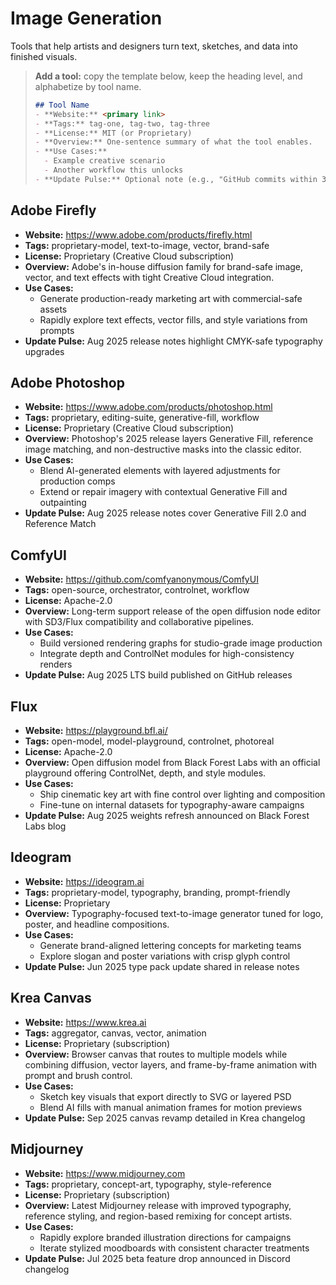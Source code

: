 # Image Generation

Tools that help artists and designers turn text, sketches, and data into finished visuals.

> **Add a tool:** copy the template below, keep the heading level, and alphabetize by tool name.
>
> ```markdown
> ## Tool Name
> - **Website:** <primary link>
> - **Tags:** tag-one, tag-two, tag-three
> - **License:** MIT (or Proprietary)
> - **Overview:** One-sentence summary of what the tool enables.
> - **Use Cases:**
>   - Example creative scenario
>   - Another workflow this unlocks
> - **Update Pulse:** Optional note (e.g., "GitHub commits within 30 days" or "Quarterly releases")
> ```

## Adobe Firefly
- **Website:** https://www.adobe.com/products/firefly.html
- **Tags:** proprietary-model, text-to-image, vector, brand-safe
- **License:** Proprietary (Creative Cloud subscription)
- **Overview:** Adobe's in-house diffusion family for brand-safe image, vector, and text effects with tight Creative Cloud integration.
- **Use Cases:**
  - Generate production-ready marketing art with commercial-safe assets
  - Rapidly explore text effects, vector fills, and style variations from prompts
- **Update Pulse:** Aug 2025 release notes highlight CMYK-safe typography upgrades

## Adobe Photoshop
- **Website:** https://www.adobe.com/products/photoshop.html
- **Tags:** proprietary, editing-suite, generative-fill, workflow
- **License:** Proprietary (Creative Cloud subscription)
- **Overview:** Photoshop's 2025 release layers Generative Fill, reference image matching, and non-destructive masks into the classic editor.
- **Use Cases:**
  - Blend AI-generated elements with layered adjustments for production comps
  - Extend or repair imagery with contextual Generative Fill and outpainting
- **Update Pulse:** Aug 2025 release notes cover Generative Fill 2.0 and Reference Match

## ComfyUI
- **Website:** https://github.com/comfyanonymous/ComfyUI
- **Tags:** open-source, orchestrator, controlnet, workflow
- **License:** Apache-2.0
- **Overview:** Long-term support release of the open diffusion node editor with SD3/Flux compatibility and collaborative pipelines.
- **Use Cases:**
  - Build versioned rendering graphs for studio-grade image production
  - Integrate depth and ControlNet modules for high-consistency renders
- **Update Pulse:** Aug 2025 LTS build published on GitHub releases

## Flux
- **Website:** https://playground.bfl.ai/
- **Tags:** open-model, model-playground, controlnet, photoreal
- **License:** Apache-2.0
- **Overview:** Open diffusion model from Black Forest Labs with an official playground offering ControlNet, depth, and style modules.
- **Use Cases:**
  - Ship cinematic key art with fine control over lighting and composition
  - Fine-tune on internal datasets for typography-aware campaigns
- **Update Pulse:** Aug 2025 weights refresh announced on Black Forest Labs blog

## Ideogram
- **Website:** https://ideogram.ai
- **Tags:** proprietary-model, typography, branding, prompt-friendly
- **License:** Proprietary
- **Overview:** Typography-focused text-to-image generator tuned for logo, poster, and headline compositions.
- **Use Cases:**
  - Generate brand-aligned lettering concepts for marketing teams
  - Explore slogan and poster variations with crisp glyph control
- **Update Pulse:** Jun 2025 type pack update shared in release notes

## Krea Canvas
- **Website:** https://www.krea.ai
- **Tags:** aggregator, canvas, vector, animation
- **License:** Proprietary (subscription)
- **Overview:** Browser canvas that routes to multiple models while combining diffusion, vector layers, and frame-by-frame animation with prompt and brush control.
- **Use Cases:**
  - Sketch key visuals that export directly to SVG or layered PSD
  - Blend AI fills with manual animation frames for motion previews
- **Update Pulse:** Sep 2025 canvas revamp detailed in Krea changelog

## Midjourney
- **Website:** https://www.midjourney.com
- **Tags:** proprietary, concept-art, typography, style-reference
- **License:** Proprietary (subscription)
- **Overview:** Latest Midjourney release with improved typography, reference styling, and region-based remixing for concept artists.
- **Use Cases:**
  - Rapidly explore branded illustration directions for campaigns
  - Iterate stylized moodboards with consistent character treatments
- **Update Pulse:** Jul 2025 beta feature drop announced in Discord changelog
